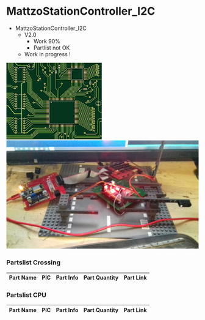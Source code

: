 # MattzoStationController_I2C
+ MattzoStationController_I2C
	+ V2.0
		* Work 90%
		* Partlist not OK
	+ Work in progress !
<img src="https://github.com/Backkevin/My_LEGO_Project/blob/master/MattzoStationController_I2C/IMAGE/CPU3.jpg">
<img src="https://github.com/Backkevin/My_LEGO_Project/blob/master/MattzoStationController_I2C/IMAGE/Crossing.jpg">

### Partslist Crossing
                    
  Part Name   |      PIC      |   Part Info            | Part Quantity |   Part Link 
------------- | ------------- | ---------------------- | ------------- | -------------


 

### Partslist CPU
                    
  Part Name   |      PIC      |   Part Info            | Part Quantity |   Part Link 
------------- | ------------- | ---------------------- | ------------- | -------------
